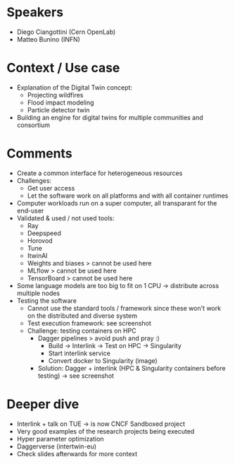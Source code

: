 # Speakers
* Diego Ciangottini (Cern OpenLab)
* Matteo Bunino (INFN)
# Context / Use case
* Explanation of the Digital Twin concept:
	* Projecting wildfires
	* Flood impact modeling
	* Particle detector twin
* Building an engine for digital twins for multiple communities and consortium
# Comments
* Create a common interface for heterogeneous resources
* Challenges:
	* Get user access
	* Let the software work on all platforms and with all container runtimes 
* Computer workloads run on a super computer, all transparant for the end-user
* Validated & used / not used tools:
	* Ray
	* Deepspeed
	* Horovod
	* Tune
	* ItwinAI
	* Weights and biases > cannot be used here
	* MLflow > cannot be used here
	* TensorBoard > cannot be used here
* Some language models are too big to fit on 1 CPU -> distribute across multiple nodes
* Testing the software
	* Cannot use the standard tools / framework since these won't work on the distributed and diverse system
	* Test execution framework: see screenshot
	* Challenge: testing containers on HPC
		* Dagger pipelines > avoid push and pray :)
			* Build -> Interlink -> Test on HPC -> Singularity
			* Start interlink service
			* Convert docker to Singularity (image)
		* Solution: Dagger + interlink (HPC & Singularity containers before testing) -> see screenshot
# Deeper dive
* Interlink + talk on TUE -> is now CNCF Sandboxed project
* Very good examples of the research projects being executed
* Hyper parameter optimization
* Daggerverse (intertwin-eu)
* Check slides afterwards for more context